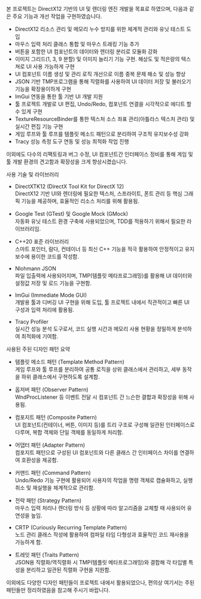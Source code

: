 본 프로젝트는 DirectX12 기반의 UI 및 렌더링 엔진 개발을 목표로 하였으며, 다음과 같은 주요 기능과 개선 작업을 구현하였습니다.  
  
- DirectX12 리소스 관리 및 메모리 누수 방지를 위한 체계적 관리와 유닛 테스트 도입  
- 마우스 입력 처리 클래스 통합 및 마우스 트래킹 기능 추가  
- 버튼을 포함한 UI 컴포넌트의 데이터와 렌더링 분리로 모듈화 강화  
- 이미지 그리드(1, 3, 9 분할) 및 이미지 늘리기 기능 구현. 해상도 및 적은량의 텍스쳐로 UI 사용 가능하게 구현  
- UI 컴포넌트 이름 생성 및 관리 로직 개선으로 이름 중복 문제 해소 및 성능 향상  
- JSON 기반 TMP프로그램을 통해 직렬화를 사용하여 UI 데이터 저장 및 불러오기 기능을 확장용이하게 구현  
- ImGui 연동을 통한 툴 기반 UI 개발 지원  
- 툴 프로젝트 개발로 UI 편집, Undo/Redo, 컴포넌트 연결을 시각적으로 에디트 할 수 있게 구현  
- TextureResourceBinder를 통한 텍스처 소스 좌표 관리(아틀라스 텍스처 관리) 및 실시간 편집 기능 구현  
- 게임 루프와 툴 루프를 템플릿 메소드 패턴으로 분리하여 구조적 유지보수성 강화  
- Tracy 성능 측정 도구 연동 및 성능 최적화 작업 진행  
  
이외에도 다수의 리팩토링과 버그 수정, UI 컴포넌트간 인터페이스 정비를 통해 게임 및 툴 개발 환경의 견고함과 확장성을 크게 향상시켰습니다.  
  
사용 기술 및 라이브러리  
- DirectXTK12 (DirectX Tool Kit for DirectX 12)  
  DirectX12 기반 UI와 렌더링에 필요한 텍스처, 스프라이트, 폰트 관리 등 핵심 그래픽 기능을 제공하며, 효율적인 리소스 처리를 위해 활용됨.  
  
- Google Test (GTest) 및 Google Mock (GMock)  
  자동화 유닛 테스트 환경 구축에 사용되었으며, TDD를 적용하기 위해서 필요한 라이브러리임.  
  
- C++20 표준 라이브러리  
  스마트 포인터, 람다, 컨테이너 등 최신 C++ 기능을 적극 활용하여 안정적이고 유지보수에 용이한 코드를 작성함.  
  
- Nlohmann JSON  
  파일 입출력에 사용되어지며, TMP(템플릿 메타프로그래밍)를 활용해 UI 데이터와 설정값 저장 및 로드 기능을 구현함.  
  
- ImGui (Immediate Mode GUI)  
  개발용 툴과 디버깅 UI 구현을 위해 도입, 툴 프로젝트 내에서 직관적이고 빠른 UI 구성과 입력 처리에 활용됨.  
  
- Tracy Profiler  
  실시간 성능 분석 도구로서, 코드 실행 시간과 메모리 사용 현황을 정밀하게 분석하여 최적화에 기여함.  
  
사용된 주된 디자인 패턴 요약  
  
- 템플릿 메소드 패턴 (Template Method Pattern)  
게임 루프와 툴 루프를 분리하여 공통 로직을 상위 클래스에서 관리하고, 세부 동작을 하위 클래스에서 구현하도록 설계함.  
  
- 옵저버 패턴 (Observer Pattern)  
WndProcListener 등 이벤트 전달 시 컴포넌트 간 느슨한 결합과 확장성을 위해 사용됨.  
  
- 컴포지트 패턴 (Composite Pattern)  
UI 컴포넌트(컨테이너, 버튼, 이미지 등)를 트리 구조로 구성해 일관된 인터페이스로 다루며, 복합 객체와 단일 객체를 동일하게 처리함.  
  
- 어댑터 패턴 (Adapter Pattern)  
컴포지트 패턴으로 구성된 UI 컴포넌트와 다른 클래스 간 인터페이스 차이를 연결하여 호환성을 제공함.  
  
- 커맨드 패턴 (Command Pattern)  
Undo/Redo 기능 구현에 활용되어 사용자의 작업을 명령 객체로 캡슐화하고, 실행 취소 및 재실행을 체계적으로 관리함.  
  
- 전략 패턴 (Strategy Pattern)  
마우스 입력 처리나 렌더링 방식 등 상황에 따라 알고리즘을 교체할 때 사용되어 유연성을 높임.  
  
- CRTP (Curiously Recurring Template Pattern)  
노드 관리 클래스 작성에 활용하여 컴파일 타임 다형성과 효율적인 코드 재사용을 가능하게 함.  
  
- 트레잇 패턴 (Traits Pattern)  
JSON용 직렬화/역직렬화 시 TMP(템플릿 메타프로그래밍)와 결합해 각 타입별 특성을 분리하고 일관된 직렬화 구현을 지원함.  
  
이외에도 다양한 디자인 패턴들이 프로젝트 내에서 활용되었으나, 편의상 여기서는 주된 패턴들만 정리하였음을 참고해 주시기 바랍니다.  
